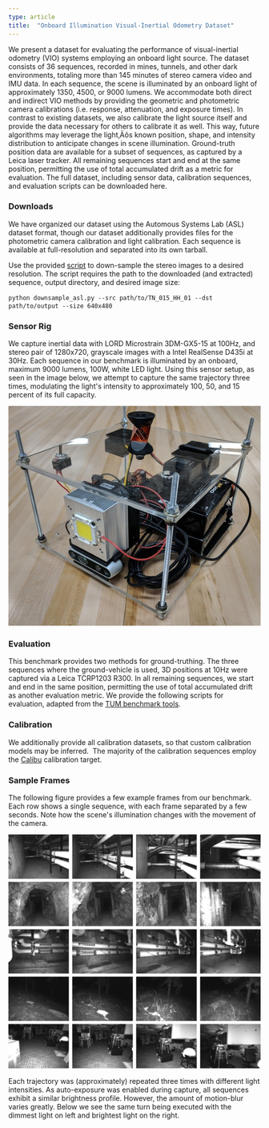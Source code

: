 ```yaml
---
type: article
title:  "Onboard Illumination Visual-Inertial Odometry Dataset"
---
```


We present a dataset for evaluating the performance of visual-inertial odometry (VIO) systems employing an onboard light source. The dataset consists of 36 sequences, recorded in mines, tunnels, and other dark environments, totaling more than 145 minutes of stereo camera video and IMU data. In each sequence, the scene is illuminated by an onboard light of approximately 1350, 4500, or 9000 lumens. We accommodate both direct and indirect VIO methods by providing the geometric and photometric camera calibrations (i.e. response, attenuation, and exposure times). In contrast to existing datasets, we also calibrate the light source itself and provide the data necessary for others to calibrate it as well. This way, future algorithms may leverage the light‚Äôs known position, shape, and intensity distribution to anticipate changes in scene illumination. Ground-truth position data are available for a subset of sequences, as captured by a Leica laser tracker. All remaining sequences start and end at the same position, permitting the use of total accumulated drift as a metric for evaluation. The full dataset, including sensor data, calibration sequences, and evaluation scripts can be downloaded here.


### Downloads

We have organized our dataset using the Automous Systems Lab (ASL) dataset format, though our dataset additionally provides files for the photometric camera calibration and light calibration. Each sequence is available at full-resolution and separated into its own tarball.

Use the provided [script](https://drive.google.com/uc?export=download&amp;id=1Aak0eQJVv0itUu0BR7VC9fzK7XKhtpZP) to down-sample the stereo images to a desired resolution. The script requires the path to the downloaded (and extracted) sequence, output directory, and desired image size:

```
python downsample_asl.py --src path/to/TN_015_HH_01 --dst path/to/output --size 640x480
```

### Sensor Rig

We capture inertial data with LORD Microstrain 3DM-GX5-15 at 100Hz, and stereo pair of 1280x720, grayscale images with a Intel RealSense D435i at 30Hz. Each sequence in our benchmark is illuminated by an onboard, maximum 9000 lumens, 100W, white LED light. Using this sensor setup, as seen in the image below, we attempt to capture the same trajectory three times, modulating the light's intensity to approximately 100, 50, and 15 percent of its full capacity.

![Photo of sensor rig](/img/sensor.jpg)

### Evaluation

This benchmark provides two methods for ground-truthing. The three sequences where the ground-vehicle is used, 3D positions at 10Hz were captured via a Leica TCRP1203 R300. In all remaining sequences, we start and end in the same position, permitting the use of total accumulated drift as another evaluation metric. We provide the following scripts for evaluation, adapted from the [TUM benchmark tools](https://vision.in.tum.de/data/datasets/rgbd-dataset/tools).

### Calibration

We additionally provide all calibration datasets, so that custom calibration models may be inferred.&nbsp; The majority of the calibration sequences employ the [Calibu](https://github.com/arpg/calibu) calibration target.

### Sample Frames

The following figure provides a few example frames from our benchmark. Each row shows a single sequence, with each frame separated by a few seconds. Note how the scene's illumination changes with the movement of the camera.

![](/img/oivio_samples_small.jpg)

Each trajectory was (approximately) repeated three times with different light intensities. As auto-exposure was enabled during capture, all sequences exhibit a similar brightness profile. However, the amount of motion-blur varies greatly. Below we see the same turn being executed with the dimmest light on left and brightest light on the right.


